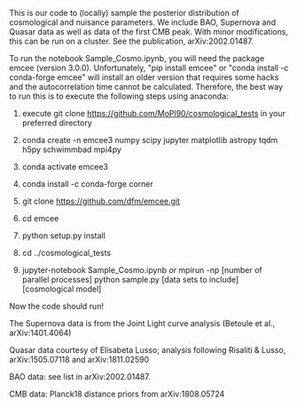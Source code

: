 This is our code to (locally) sample the posterior distribution of cosmological and nuisance parameters. We include BAO, Supernova and Quasar data as well as data of the first CMB peak. With minor modifications, this can be run on a cluster.
See the publication, arXiv:2002.01487.

To run the notebook Sample_Cosmo.ipynb, you will need the package emcee (version 3.0.0). Unfortunately, "pip install emcee" or "conda install -c conda-forge emcee" will install an older version that requires some hacks and the autocorrelation time cannot be calculated. Therefore, the best way to run this is to execute the following steps using anaconda:

1) execute git clone https://github.com/MoPl90/cosmological_tests in your preferred directory

2) conda create -n emcee3 numpy scipy jupyter matplotlib astropy tqdm h5py schwimmbad mpi4py

3) conda activate emcee3

4) conda install -c conda-forge corner

5) git clone https://github.com/dfm/emcee.git

6) cd emcee

7) python setup.py install

8) cd ../cosmological_tests

9) jupyter-notebook Sample_Cosmo.ipynb *or* mpirun -np [number of parallel processes] python sample.py [data sets to include] [cosmological model]

Now the code should run!



The Supernova data is from the Joint Light curve analysis (Betoule et al., arXiv:1401.4064)

Quasar data courtesy of Elisabeta Lusso; analysis following Risaliti & Lusso, arXiv:1505.07118 and arXiv:1811.02590

BAO data: see list in arXiv:2002.01487.

CMB data: Planck18 distance priors from arXiv:1808.05724
